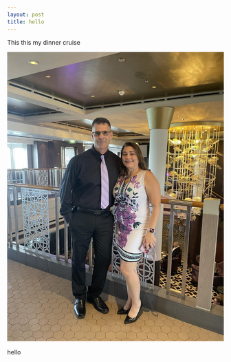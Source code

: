```yaml
---
layout: post
title: hello
---
```

This this my dinner cruise

![cruise](/img/uploads/mecruise.jpg "sruise")

hello

